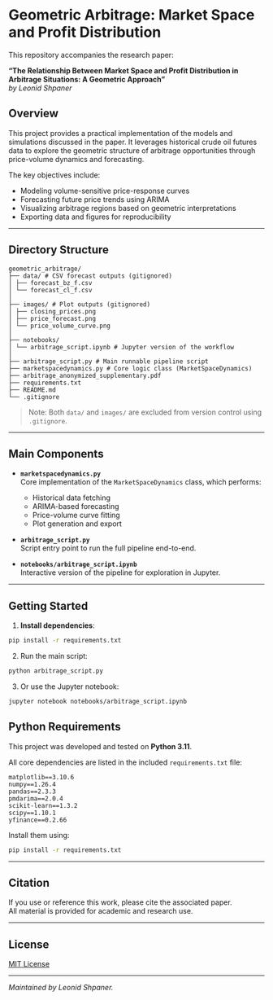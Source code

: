# Geometric Arbitrage: Market Space and Profit Distribution

This repository accompanies the research paper:

**“The Relationship Between Market Space and Profit Distribution in Arbitrage Situations: A Geometric Approach”**  
*by Leonid Shpaner*

## Overview

This project provides a practical implementation of the models and simulations discussed in the paper. It leverages historical crude oil futures data to explore the geometric structure of arbitrage opportunities through price-volume dynamics and forecasting.

The key objectives include:

- Modeling volume-sensitive price-response curves  
- Forecasting future price trends using ARIMA  
- Visualizing arbitrage regions based on geometric interpretations  
- Exporting data and figures for reproducibility

---

## Directory Structure

```text
geometric_arbitrage/
├── data/ # CSV forecast outputs (gitignored)
│ ├── forecast_bz_f.csv
│ └── forecast_cl_f.csv
│
├── images/ # Plot outputs (gitignored)
│ ├── closing_prices.png
│ ├── price_forecast.png
│ └── price_volume_curve.png
│
├── notebooks/
│ └── arbitrage_script.ipynb # Jupyter version of the workflow
│
├── arbitrage_script.py # Main runnable pipeline script
├── marketspacedynamics.py # Core logic class (MarketSpaceDynamics)
├── arbitrage_anonymized_supplementary.pdf
├── requirements.txt
├── README.md
└── .gitignore
```

> Note: Both `data/` and `images/` are excluded from version control using `.gitignore`.


---

## Main Components

- **`marketspacedynamics.py`**  
  Core implementation of the `MarketSpaceDynamics` class, which performs:
  - Historical data fetching
  - ARIMA-based forecasting
  - Price-volume curve fitting
  - Plot generation and export

- **`arbitrage_script.py`**  
  Script entry point to run the full pipeline end-to-end.

- **`notebooks/arbitrage_script.ipynb`**  
  Interactive version of the pipeline for exploration in Jupyter.

---

## Getting Started

1. **Install dependencies**:

```bash
pip install -r requirements.txt
```

2. Run the main script:

```bash
python arbitrage_script.py
```

3. Or use the Jupyter notebook:

```bash
jupyter notebook notebooks/arbitrage_script.ipynb
```

## Python Requirements

This project was developed and tested on **Python 3.11**.

All core dependencies are listed in the included `requirements.txt` file:

```text
matplotlib==3.10.6
numpy==1.26.4
pandas==2.3.3
pmdarima==2.0.4
scikit-learn==1.3.2
scipy==1.10.1
yfinance==0.2.66
```

Install them using:


```bash
pip install -r requirements.txt
```

---

## Citation

If you use or reference this work, please cite the associated paper.  
All material is provided for academic and research use.

---

## License

[MIT License](https://github.com/lshpaner/geometric_arbitrage/blob/main/LICENSE.md)

---

*Maintained by Leonid Shpaner.*
